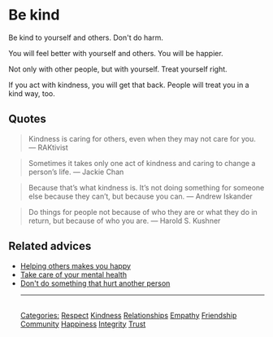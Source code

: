 # Be kind

Be kind to yourself and others. Don't do harm.

You will feel better with yourself and others. You will be happier.

Not only with other people, but with yourself. Treat yourself right.

If you act with kindness, you will get that back. People will treat you in a kind way, too.

## Quotes

> Kindness is caring for others, even when they may not care for you. ― RAKtivist

> Sometimes it takes only one act of kindness and caring to change a person’s life. ― Jackie Chan

> Because that’s what kindness is. It’s not doing something for someone else because they can’t, but because you can. ― Andrew Iskander

> Do things for people not because of who they are or what they do in return, but because of who you are. ― Harold S. Kushner

## Related advices

- [Helping others makes you happy](../Helping%20makes%20you%20happy/index.md)
- [Take care of your mental health](../Take%20care%20of%20your%20mental%20health/index.md)
- [Don't do something that hurt another person](../Do%20no%20harm/index.md)<hr/><br/>[Categories:](../Categories/index.md) [Respect](../Categories/Respect.md) [Kindness](../Categories/Kindness.md) [Relationships](../Categories/Relationships.md) [Empathy](../Categories/Empathy.md) [Friendship](../Categories/Friendship.md) [Community](../Categories/Community.md) [Happiness](../Categories/Happiness.md) [Integrity](../Categories/Integrity.md) [Trust](../Categories/Trust.md)